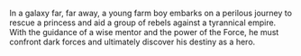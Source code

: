 In a galaxy far, far away, a young farm boy embarks on a perilous journey to rescue a princess and aid a group of rebels against a tyrannical empire. With the guidance of a wise mentor and the power of the Force, he must confront dark forces and ultimately discover his destiny as a hero.